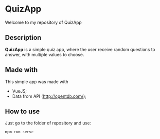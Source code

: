 # QuizApp

Welcome to my repository of QuizApp

## Description

**QuizApp** is a simple quiz app, where the user receive random questions to answer, with multiple values to choose.

## Made with

This simple app was made with

- VueJS;
- Data from API (http://opentdb.com/);

## How to use

Just go to the folder of repository and use:

`npm run serve`

